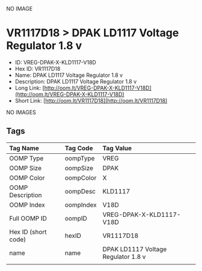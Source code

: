 


  
NO IMAGE  
# VR1117D18 > DPAK LD1117 Voltage Regulator 1.8 v

- ID: VREG-DPAK-X-KLD1117-V18D
- Hex ID: VR1117D18
- Name: DPAK LD1117 Voltage Regulator 1.8 v
- Description: DPAK LD1117 Voltage Regulator 1.8 v
- Long Link: [http://oom.lt/VREG-DPAK-X-KLD1117-V18D](http://oom.lt/VREG-DPAK-X-KLD1117-V18D)
- Short Link: [http://oom.lt/VR1117D18](http://oom.lt/VR1117D18)
  
NO IMAGES  
## Tags
  

|Tag Name|Tag Code|Tag Value|
| :--- | :--- | :--- |
|OOMP Type|oompType|VREG|
|OOMP Size|oompSize|DPAK|
|OOMP Color|oompColor|X|
|OOMP Description|oompDesc|KLD1117|
|OOMP Index|oompIndex|V18D|
|Full OOMP ID|oompID|VREG-DPAK-X-KLD1117-V18D|
|Hex ID (short code)|hexID|VR1117D18|
|name|name|DPAK LD1117 Voltage Regulator 1.8 v|
||||
